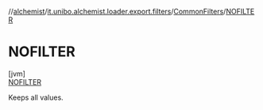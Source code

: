 //[alchemist](../../../../index.md)/[it.unibo.alchemist.loader.export.filters](../../index.md)/[CommonFilters](../index.md)/[NOFILTER](index.md)

# NOFILTER

[jvm]\
[NOFILTER](index.md)

Keeps all values.
